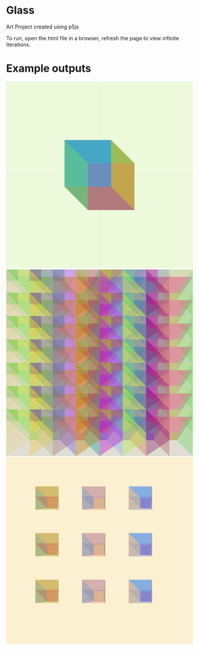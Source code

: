 # Glass


Art Project created using p5js

To run, open the html file in a browser, refresh the page to view infinite iterations.


# Example outputs
![example 1](exampleImages/123.png)
![example 2](exampleImages/1234.png)
![example 3](exampleImages/12345.png)